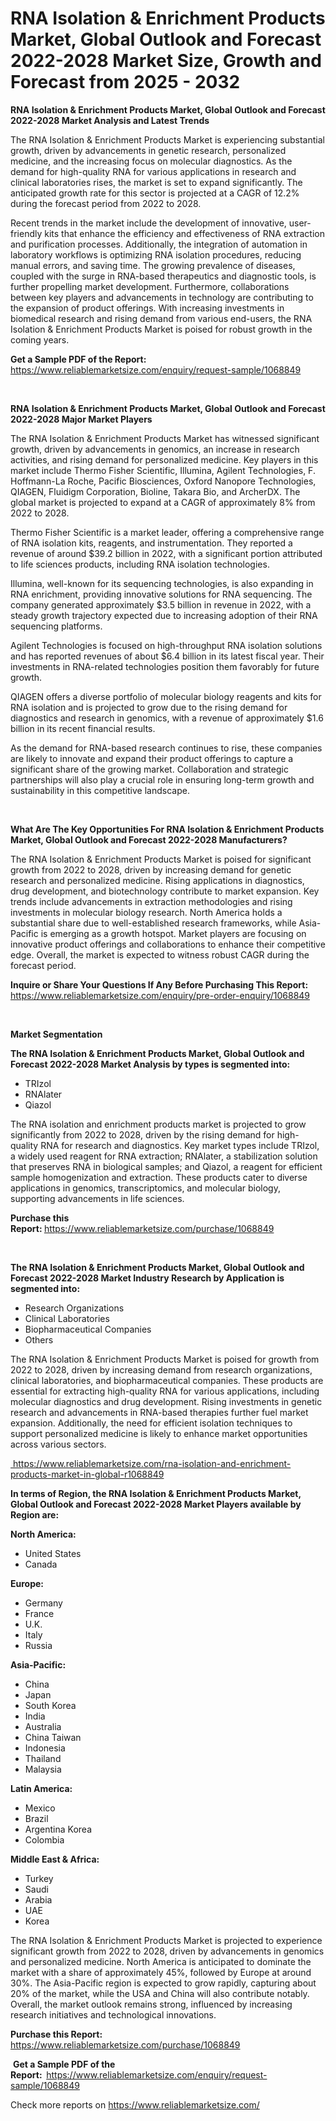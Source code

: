 <p><h1>RNA Isolation & Enrichment Products Market, Global Outlook and Forecast 2022-2028 Market Size, Growth and Forecast from 2025 - 2032</h1></p><p><strong>RNA Isolation & Enrichment Products Market, Global Outlook and Forecast 2022-2028 Market Analysis and Latest Trends</strong></p>
<p><p>The RNA Isolation & Enrichment Products Market is experiencing substantial growth, driven by advancements in genetic research, personalized medicine, and the increasing focus on molecular diagnostics. As the demand for high-quality RNA for various applications in research and clinical laboratories rises, the market is set to expand significantly. The anticipated growth rate for this sector is projected at a CAGR of 12.2% during the forecast period from 2022 to 2028.</p><p>Recent trends in the market include the development of innovative, user-friendly kits that enhance the efficiency and effectiveness of RNA extraction and purification processes. Additionally, the integration of automation in laboratory workflows is optimizing RNA isolation procedures, reducing manual errors, and saving time. The growing prevalence of diseases, coupled with the surge in RNA-based therapeutics and diagnostic tools, is further propelling market development. Furthermore, collaborations between key players and advancements in technology are contributing to the expansion of product offerings. With increasing investments in biomedical research and rising demand from various end-users, the RNA Isolation & Enrichment Products Market is poised for robust growth in the coming years.</p></p>
<p><strong>Get a Sample PDF of the Report:&nbsp;</strong> <a href="https://www.reliablemarketsize.com/enquiry/request-sample/1068849?utm_campaign=3445&utm_medium=2&utm_source=Github&utm_content=ia&utm_term=21032025&utm_id=rna-isolation-enrichment-products-market-global-outlook-and-forecast-2022-2028">https://www.reliablemarketsize.com/enquiry/request-sample/1068849</a></p>
<p>&nbsp;</p>
<p><strong>RNA Isolation & Enrichment Products Market, Global Outlook and Forecast 2022-2028 Major Market Players</strong></p>
<p><p>The RNA Isolation & Enrichment Products Market has witnessed significant growth, driven by advancements in genomics, an increase in research activities, and rising demand for personalized medicine. Key players in this market include Thermo Fisher Scientific, Illumina, Agilent Technologies, F. Hoffmann-La Roche, Pacific Biosciences, Oxford Nanopore Technologies, QIAGEN, Fluidigm Corporation, Bioline, Takara Bio, and ArcherDX. The global market is projected to expand at a CAGR of approximately 8% from 2022 to 2028.</p><p>Thermo Fisher Scientific is a market leader, offering a comprehensive range of RNA isolation kits, reagents, and instrumentation. They reported a revenue of around $39.2 billion in 2022, with a significant portion attributed to life sciences products, including RNA isolation technologies.</p><p>Illumina, well-known for its sequencing technologies, is also expanding in RNA enrichment, providing innovative solutions for RNA sequencing. The company generated approximately $3.5 billion in revenue in 2022, with a steady growth trajectory expected due to increasing adoption of their RNA sequencing platforms.</p><p>Agilent Technologies is focused on high-throughput RNA isolation solutions and has reported revenues of about $6.4 billion in its latest fiscal year. Their investments in RNA-related technologies position them favorably for future growth.</p><p>QIAGEN offers a diverse portfolio of molecular biology reagents and kits for RNA isolation and is projected to grow due to the rising demand for diagnostics and research in genomics, with a revenue of approximately $1.6 billion in its recent financial results.</p><p>As the demand for RNA-based research continues to rise, these companies are likely to innovate and expand their product offerings to capture a significant share of the growing market. Collaboration and strategic partnerships will also play a crucial role in ensuring long-term growth and sustainability in this competitive landscape.</p></p>
<p>&nbsp;</p>
<p><strong>What Are The Key Opportunities For RNA Isolation & Enrichment Products Market, Global Outlook and Forecast 2022-2028 Manufacturers?</strong></p>
<p><p>The RNA Isolation & Enrichment Products Market is poised for significant growth from 2022 to 2028, driven by increasing demand for genetic research and personalized medicine. Rising applications in diagnostics, drug development, and biotechnology contribute to market expansion. Key trends include advancements in extraction methodologies and rising investments in molecular biology research. North America holds a substantial share due to well-established research frameworks, while Asia-Pacific is emerging as a growth hotspot. Market players are focusing on innovative product offerings and collaborations to enhance their competitive edge. Overall, the market is expected to witness robust CAGR during the forecast period.</p></p>
<p><strong>Inquire or Share Your Questions If Any Before Purchasing This Report:</strong> <a href="https://www.reliablemarketsize.com/enquiry/pre-order-enquiry/1068849?utm_campaign=3445&utm_medium=2&utm_source=Github&utm_content=ia&utm_term=21032025&utm_id=rna-isolation-enrichment-products-market-global-outlook-and-forecast-2022-2028">https://www.reliablemarketsize.com/enquiry/pre-order-enquiry/1068849</a></p>
<p>&nbsp;</p>
<p><strong>Market Segmentation</strong></p>
<p><strong>The RNA Isolation & Enrichment Products Market, Global Outlook and Forecast 2022-2028 Market Analysis by types is segmented into:</strong></p>
<p><ul><li>TRIzol</li><li>RNAlater</li><li>Qiazol</li></ul></p>
<p><p>The RNA isolation and enrichment products market is projected to grow significantly from 2022 to 2028, driven by the rising demand for high-quality RNA for research and diagnostics. Key market types include TRIzol, a widely used reagent for RNA extraction; RNAlater, a stabilization solution that preserves RNA in biological samples; and Qiazol, a reagent for efficient sample homogenization and extraction. These products cater to diverse applications in genomics, transcriptomics, and molecular biology, supporting advancements in life sciences.</p></p>
<p><strong>Purchase this Report:&nbsp;</strong><a href="https://www.reliablemarketsize.com/purchase/1068849?utm_campaign=3445&utm_medium=2&utm_source=Github&utm_content=ia&utm_term=21032025&utm_id=rna-isolation-enrichment-products-market-global-outlook-and-forecast-2022-2028">https://www.reliablemarketsize.com/purchase/1068849</a></p>
<p>&nbsp;</p>
<p><strong>The RNA Isolation & Enrichment Products Market, Global Outlook and Forecast 2022-2028 Market Industry Research by Application is segmented into:</strong></p>
<p><ul><li>Research Organizations</li><li>Clinical Laboratories</li><li>Biopharmaceutical Companies</li><li>Others</li></ul></p>
<p><p>The RNA Isolation & Enrichment Products Market is poised for growth from 2022 to 2028, driven by increasing demand from research organizations, clinical laboratories, and biopharmaceutical companies. These products are essential for extracting high-quality RNA for various applications, including molecular diagnostics and drug development. Rising investments in genetic research and advancements in RNA-based therapies further fuel market expansion. Additionally, the need for efficient isolation techniques to support personalized medicine is likely to enhance market opportunities across various sectors.</p></p>
<p><a href="https://www.reliablemarketsize.com/rna-isolation-and-enrichment-products-market-in-global-r1068849?utm_campaign=3445&utm_medium=2&utm_source=Github&utm_content=ia&utm_term=21032025&utm_id=rna-isolation-enrichment-products-market-global-outlook-and-forecast-2022-2028">&nbsp;https://www.reliablemarketsize.com/rna-isolation-and-enrichment-products-market-in-global-r1068849</a></p>
<p><strong>In terms of Region, the RNA Isolation & Enrichment Products Market, Global Outlook and Forecast 2022-2028 Market Players available by Region are:</strong></p>
<p>
    <p> <strong> North America: </strong>
        <ul>
            <li>United States</li>
            <li>Canada</li>
        </ul>
        </p> 
    <p> <strong> Europe: </strong>
        <ul>
            <li>Germany</li>
            <li>France</li>
            <li>U.K.</li>
            <li>Italy</li>
            <li>Russia</li>
        </ul>
        </p> 
    <p> <strong> Asia-Pacific: </strong>
        <ul>
            <li>China</li>
            <li>Japan</li>
            <li>South Korea</li>
            <li>India</li>
            <li>Australia</li>
            <li>China Taiwan</li>
            <li>Indonesia</li>
            <li>Thailand</li>
            <li>Malaysia</li>
        </ul>
        </p> 
    <p> <strong> Latin America: </strong>
        <ul>
            <li>Mexico</li>
            <li>Brazil</li>
            <li>Argentina Korea</li>
            <li>Colombia</li>
        </ul>
        </p> 
    <p> <strong> Middle East & Africa: </strong>
        <ul>
            <li>Turkey</li>
            <li>Saudi</li>
            <li>Arabia</li>
            <li>UAE</li>
            <li>Korea</li>
        </ul>
    </p>
    </p>
<p><p>The RNA Isolation & Enrichment Products Market is projected to experience significant growth from 2022 to 2028, driven by advancements in genomics and personalized medicine. North America is anticipated to dominate the market with a share of approximately 45%, followed by Europe at around 30%. The Asia-Pacific region is expected to grow rapidly, capturing about 20% of the market, while the USA and China will also contribute notably. Overall, the market outlook remains strong, influenced by increasing research initiatives and technological innovations.</p></p>
<p><strong>Purchase this Report: </strong><a href="https://www.reliablemarketsize.com/purchase/1068849?utm_campaign=3445&utm_medium=2&utm_source=Github&utm_content=ia&utm_term=21032025&utm_id=rna-isolation-enrichment-products-market-global-outlook-and-forecast-2022-2028">https://www.reliablemarketsize.com/purchase/1068849</a></p>
<p>&nbsp;<strong>Get a Sample PDF of the Report:&nbsp;&nbsp;</strong><a href="https://www.reliablemarketsize.com/enquiry/request-sample/1068849?utm_campaign=3445&utm_medium=2&utm_source=Github&utm_content=ia&utm_term=21032025&utm_id=rna-isolation-enrichment-products-market-global-outlook-and-forecast-2022-2028">https://www.reliablemarketsize.com/enquiry/request-sample/1068849</a></p>
<p><strong></strong></p>
<p>Check more reports on <a href="https://www.reliablemarketsize.com/?utm_campaign=3445&utm_medium=2&utm_source=Github&utm_content=ia&utm_term=21032025&utm_id=rna-isolation-enrichment-products-market-global-outlook-and-forecast-2022-2028">https://www.reliablemarketsize.com/</a></p>